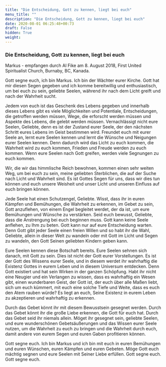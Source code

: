 ```yaml
---
title: "Die Entscheidung, Gott zu kennen, liegt bei euch"
menu_title: ""
description: "Die Entscheidung, Gott zu kennen, liegt bei euch"
date: 2020-08-01 06:25:48+00:73
draft: False
hidden: True
weight:
---
```

### Die Entscheidung, Gott zu kennen, liegt bei euch

Markus - empfangen durch Al Fike am 8. August 2018, First United Spiritualist Church, Burnaby, BC, Kanada.

Gott segne euch, ich bin Markus. Ich bin der Wächter eurer Kirche. Gott hat mir diesen Segen gegeben und ich komme bereitwillig und enthusiastisch, um bei euch zu sein, geliebte Seelen, während ihr nach dem Licht greift und nach der Wahrheit sucht.

Jedem von euch ist das Geschenk des Lebens gegeben und innerhalb dieses Lebens gibt es viele Möglichkeiten und Potentiale, Entscheidungen, die getroffen werden müssen, Wege, die erforscht werden müssen und Aspekte des Lebens, die gelebt werden müssen. Vernachlässigt nicht eure Seelen, Geliebte, denn es ist der Zustand eurer Seele, der den nächsten Schritt eures Lebens im Geist bestimmen wird. Freundet euch mit eurer Seele an, lernt eure Seelen kennen und lernt die Wünsche und Neigungen eurer Seelen kennen. Denn dadurch wird das Licht zu euch kommen, die Wahrheit wird zu euch kommen, Frieden und Freude werden zu euch kommen. Wenn eure Seelen nach Gott greifen, werden viele Segnungen zu euch kommen.

Wir, die wir das himmlische Reich bewohnen, kommen einen sehr weiten Weg, um bei euch zu sein, meine geliebten Sterblichen, die auf der Suche nach Licht und Wahrheit sind. Es ist Gottes Segen für uns, dass wir dies tun können und euch unsere Weisheit und unser Licht und unseren Einfluss auf euch bringen können.

Jede Seele hat einen Schutzengel, Geliebte. Wisst, dass ihr in euren Kämpfen und Bemühungen, die Wahrheit zu erkennen, im Gebet zu sein, Gott anzuflehen, von einem Engel begleitet werdet, der da ist, um eure Bemühungen und Wünsche zu verstärken. Seid euch bewusst, Geliebte, dass die Anstrengung bei euch beginnen muss. Gott kann keine Seele anflehen, zu Ihm zu beten. Gott kann nur auf eure Entscheidung warten. Denn Gott gibt jeder Seele einen freien Willen und so habt ihr die Wahl, Geliebte, allein in dieser Welt zu wandeln oder mit Gott im Licht und Segen zu wandeln, den Gott Seinen geliebten Kindern geben kann.

Eure Seelen kennen diese Botschaft bereits. Eure Seelen sehnen sich danach, mit Gott zu sein. Dies ist nicht der Gott eurer Vorstellungen. Es ist der Gott des Wissens eurer Seele, und in diesem werdet ihr wahrhaftig die Existenz Gottes in eurem Leben und in diesem Universum entdecken. Denn Gott existiert und hat sein Wirken in der ganzen Schöpfung. Habt ihr nicht eine Neugier und ein Verlangen zu wissen, dass es wahrhaftig ein Wesen gibt, einen wunderbaren Geist, der Gott ist, der euch über alle Maßen liebt, sich um euch kümmert, mit euch eine solche Tiefe und Weite, dass es euch den Atem rauben würde? Es liegt an euch, Seine Existenz in eurem Leben zu akzeptieren und wahrhaftig zu erkennen.

Durch das Gebet könnt ihr mit diesem Bewusstsein gesegnet werden. Durch das Gebet könnt ihr die große Liebe erkennen, die Gott für euch hat. Durch das Gebet seid ihr niemals allein. Möget ihr gesegnet sein, geliebte Seelen, und eure wunderschönen Gebetsäußerungen und das Wissen eurer Seele nutzen, um die Wahrheit zu euch zu bringen und die Wahrheit durch euch, damit andere von eurem Segen und euren Gaben profitieren können.

Gott segne euch. Ich bin Markus und ich bin mit euch in euren Bemühungen und euren Wünschen, euren Kämpfen und euren Gebeten. Möge Gott euch mächtig segnen und eure Seelen mit Seiner Liebe erfüllen. Gott segne euch. Gott segne euch.
